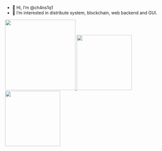 - 👋 Hi, I’m @ch4ns1q1
- 👀 I’m interested in distribute system, blockchain, web backend and GUI.

<a href="/">
  <img height="230em" src="https://github-profile-summary-cards.vercel.app/api/cards/profile-details?username=ch4ns1q1&theme=github">
  <img height="180em" src="https://github-readme-stats.vercel.app/api?username=ch4ns1q1&show_icons=true&include_all_commits=true&count_private=true"/>
  <img height="180em" src="https://github-readme-stats.vercel.app/api/top-langs?username=ch4ns1q1&layout=compact&langs_count=8" />
</a>
